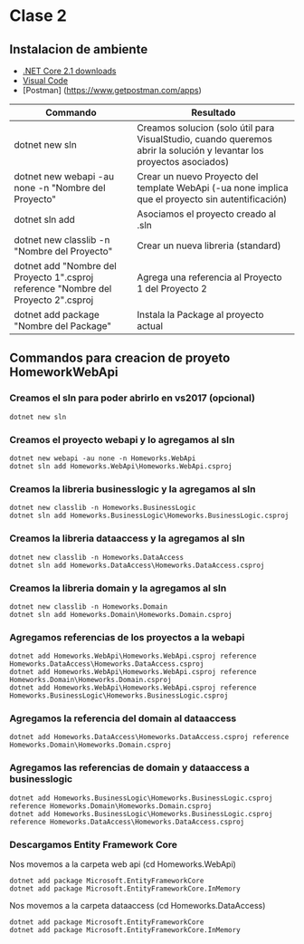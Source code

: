 # Clase 2

## Instalacion de ambiente

* [.NET Core 2.1 downloads](https://www.microsoft.com/net/download/dotnet-core/2.1)
* [Visual Code](https://code.visualstudio.com/Download)
* [Postman] (https://www.getpostman.com/apps)

Commando | Resultado
------------ | -------------
dotnet new sln| Creamos solucion (solo útil para VisualStudio, cuando queremos abrir la solución y levantar los proyectos asociados)
dotnet new webapi -au none -n "Nombre del Proyecto"| Crear un nuevo Proyecto del template WebApi (-ua none implica que el proyecto sin autentificación)
dotnet sln add | Asociamos el proyecto creado al .sln
dotnet new classlib -n "Nombre del Proyecto"| Crear un nueva libreria (standard)
dotnet add "Nombre del Proyecto 1".csproj reference "Nombre del Proyecto 2".csproj| Agrega una referencia al Proyecto 1 del Proyecto 2
dotnet add package "Nombre del Package" | Instala la Package al proyecto actual


## Commandos para creacion de proyeto HomeworkWebApi

### Creamos el sln para poder abrirlo en vs2017 (opcional)
```
dotnet new sln
```

### Creamos el proyecto webapi y lo agregamos al sln
```
dotnet new webapi -au none -n Homeworks.WebApi
dotnet sln add Homeworks.WebApi\Homeworks.WebApi.csproj
```

### Creamos la libreria businesslogic y la agregamos al sln
```
dotnet new classlib -n Homeworks.BusinessLogic
dotnet sln add Homeworks.BusinessLogic\Homeworks.BusinessLogic.csproj
```

### Creamos la libreria dataaccess y la agregamos al sln
```
dotnet new classlib -n Homeworks.DataAccess
dotnet sln add Homeworks.DataAccess\Homeworks.DataAccess.csproj
```

### Creamos la libreria domain y la agregamos al sln
```
dotnet new classlib -n Homeworks.Domain
dotnet sln add Homeworks.Domain\Homeworks.Domain.csproj
```

### Agregamos referencias de los proyectos a la webapi
```
dotnet add Homeworks.WebApi\Homeworks.WebApi.csproj reference Homeworks.DataAccess\Homeworks.DataAccess.csproj
dotnet add Homeworks.WebApi\Homeworks.WebApi.csproj reference Homeworks.Domain\Homeworks.Domain.csproj
dotnet add Homeworks.WebApi\Homeworks.WebApi.csproj reference Homeworks.BusinessLogic\Homeworks.BusinessLogic.csproj
```

### Agregamos la referencia del domain al dataaccess
```
dotnet add Homeworks.DataAccess\Homeworks.DataAccess.csproj reference Homeworks.Domain\Homeworks.Domain.csproj
```

### Agregamos las referencias de domain y dataaccess a businesslogic
```
dotnet add Homeworks.BusinessLogic\Homeworks.BusinessLogic.csproj reference Homeworks.Domain\Homeworks.Domain.csproj
dotnet add Homeworks.BusinessLogic\Homeworks.BusinessLogic.csproj reference Homeworks.DataAccess\Homeworks.DataAccess.csproj
```

### Descargamos Entity Framework Core
Nos movemos a la carpeta web api (cd Homeworks.WebApi)
```
dotnet add package Microsoft.EntityFrameworkCore
dotnet add package Microsoft.EntityFrameworkCore.InMemory
```
Nos movemos a la carpeta dataaccess (cd Homeworks.DataAccess)
```
dotnet add package Microsoft.EntityFrameworkCore
dotnet add package Microsoft.EntityFrameworkCore.InMemory
```

